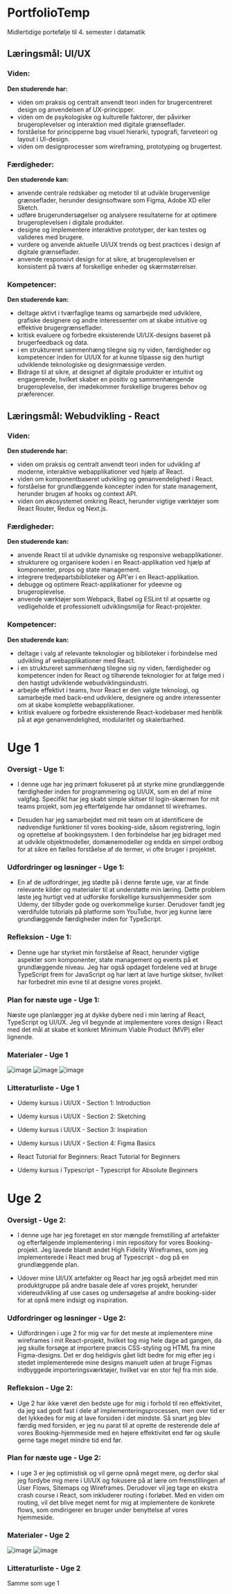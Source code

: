 # PortfolioTemp
Midlertidige portefølje til 4. semester i datamatik

## Læringsmål: UI/UX
### Viden:
**Den studerende har:**
- viden om praksis og centralt anvendt teori inden for brugercentreret design og anvendelsen af UX-principper.
- viden om de psykologiske og kulturelle faktorer, der påvirker brugeroplevelser og interaktion med digitale grænseflader.
- forståelse for principperne bag visuel hierarki, typografi, farveteori og layout i UI-design.
- viden om designprocesser som wireframing, prototyping og brugertest.

### Færdigheder:
**Den studerende kan:**
- anvende centrale redskaber og metoder til at udvikle brugervenlige grænseflader, herunder designsoftware som Figma, Adobe XD eller Sketch.
- udføre brugerundersøgelser og analysere resultaterne for at optimere brugeroplevelsen i digitale produkter.
- designe og implementere interaktive prototyper, der kan testes og valideres med brugere.
- vurdere og anvende aktuelle UI/UX trends og best practices i design af digitale grænseflader.
- anvende responsivt design for at sikre, at brugeroplevelsen er konsistent på tværs af forskellige enheder og skærmstørrelser.

### Kompetencer:
**Den studerende kan:**
- deltage aktivt i tværfaglige teams og samarbejde med udviklere, grafiske designere og andre interessenter om at skabe intuitive og effektive brugergrænseflader.
- kritisk evaluere og forbedre eksisterende UI/UX-designs baseret på brugerfeedback og data.
- i en struktureret sammenhæng tilegne sig ny viden, færdigheder og kompetencer inden for UI/UX for at kunne tilpasse sig den hurtigt udviklende teknologiske og designmæssige verden.
- Bidrage til at sikre, at designet af digitale produkter er intuitivt og engagerende, hvilket skaber en positiv og sammenhængende brugeroplevelse, der imødekommer forskellige brugeres behov og præferencer.

## Læringsmål: Webudvikling - React
### Viden:
**Den studerende har:**
- viden om praksis og centralt anvendt teori inden for udvikling af moderne, interaktive webapplikationer ved hjælp af React.
- viden om komponentbaseret udvikling og genanvendelighed i React.
- forståelse for grundlæggende koncepter inden for state management, herunder brugen af hooks og context API.
- viden om økosystemet omkring React, herunder vigtige værktøjer som React Router, Redux og Next.js.

### Færdigheder:
**Den studerende kan:**
- anvende React til at udvikle dynamiske og responsive webapplikationer.
- strukturere og organisere koden i en React-applikation ved hjælp af komponenter, props og state management.
- integrere tredjepartsbiblioteker og API'er i en React-applikation.
- debugge og optimere React-applikationer for ydeevne og brugeroplevelse.
- anvende værktøjer som Webpack, Babel og ESLint til at opsætte og vedligeholde et professionelt udviklingsmiljø for React-projekter.

### Kompetencer:
**Den studerende kan:**
- deltage i valg af relevante teknologier og biblioteker i forbindelse med udvikling af webapplikationer med React.
- i en struktureret sammenhæng tilegne sig ny viden, færdigheder og kompetencer inden for React og tilhørende teknologier for at følge med i den hastigt udviklende webudviklingsindustri.
- arbejde effektivt i teams, hvor React er den valgte teknologi, og samarbejde med back-end udviklere, designere og andre interessenter om at skabe komplette webapplikationer.
- kritisk evaluere og forbedre eksisterende React-kodebaser med henblik på at øge genanvendelighed, modularitet og skalerbarhed.

# Uge 1
### Oversigt - Uge 1:
- I denne uge har jeg primært fokuseret på at styrke mine grundlæggende færdigheder inden for programmering og UI/UX, som en del af mine valgfag. Specifikt har jeg skabt simple skitser til login-skærmen for mit teams projekt, som jeg efterfølgende har omdannet til wireframes.

- Desuden har jeg samarbejdet med mit team om at identificere de nødvendige funktioner til vores booking-side, såsom registrering, login og oprettelse af bookingsystem. I den forbindelse har jeg bidraget med at udvikle objektmodeller, domænemodeller og endda en simpel ordbog for at sikre en fælles forståelse af de termer, vi ofte bruger i projektet.

### Udfordringer og løsninger - Uge 1:
- En af de udfordringer, jeg stødte på i denne første uge, var at finde relevante kilder og materialer til at understøtte min læring. Dette problem løste jeg hurtigt ved at udforske forskellige kursushjemmesider som Udemy, der tilbyder gode og overkommelige kurser. Derudover fandt jeg værdifulde tutorials på platforme som YouTube, hvor jeg kunne lære grundlæggende færdigheder inden for TypeScript.

### Refleksion - Uge 1:
- Denne uge har styrket min forståelse af React, herunder vigtige aspekter som komponenter, state management og events på et grundlæggende niveau. Jeg har også opdaget fordelene ved at bruge TypeScript frem for JavaScript og har lært at lave hurtige skitser, hvilket har forbedret min evne til at designe vores projekt.

### Plan for næste uge - Uge 1:
Næste uge planlægger jeg at dykke dybere ned i min læring af React, TypeScript og UI/UX. Jeg vil begynde at implementere vores design i React med det mål at skabe et konkret Minimum Viable Product (MVP) eller lignende.

### Materialer - Uge 1
![image](https://github.com/user-attachments/assets/83b647e2-1d88-45d8-8aa8-7bcf7583fcad)
![image](https://github.com/user-attachments/assets/33d79e76-ba01-4bbe-b607-54ec4b6a464a)
![image](https://github.com/user-attachments/assets/1a4151f8-749f-4daa-8dc7-36c4b87ed247)

### Litteraturliste - Uge 1
- Udemy kursus i UI/UX - Section 1: Introduction
- Udemy kursus i UI/UX - Section 2: Sketching
- Udemy kursus i UI/UX - Section 3: Inspiration
- Udemy kursus i UI/UX - Section 4: Figma Basics

- React Tutorial for Beginners: React Tutorial for Beginners
- Udemy kursus i Typescript - Typescript for Absolute Beginners

# Uge 2
### Oversigt - Uge 2:
- I denne uge har jeg foretaget en stor mængde fremstilling af artefakter og efterfølgende implementering i min repository for vores Booking-projekt. Jeg lavede blandt andet High Fidelity Wireframes, som jeg implementerede i React med brug af Typescript - dog på en grundlæggende plan.

- Udover mine UI/UX artefakter og React har jeg også arbejdet med min produktgruppe på andre basale dele af vores projekt, herunder videreudvikling af use cases og undersøgelse af andre booking-sider for at opnå mere indsigt og inspiration.

### Udfordringer og løsninger - Uge 2:
- Udfordringen i uge 2 for mig var for det meste at implementere mine wireframes i mit React-projekt, hvilket tog mig hele dage ad gangen, da jeg skulle forsøge at importere præcis CSS-styling og HTML fra mine Figma-designs. Det er dog heldigvis gået lidt bedre for mig efter jeg i stedet implementerede mine designs manuelt uden at bruge Figmas indbyggede importeringsværktøjer, hvilket var en stor fejl fra min side.

### Refleksion - Uge 2:
- Uge 2 har ikke været den bedste uge for mig i forhold til ren effektivitet, da jeg sad godt fast i dele af implementeringsprocessen, men over tid er det lykkedes for mig at lave forsiden i det mindste. Så snart jeg blev færdig med forsiden, er jeg nu parat til at oprette de resterende dele af vores Booking-hjemmeside med en højere effektivitet end før og skulle gerne tage meget mindre tid end før.

### Plan for næste uge - Uge 2:
- I uge 3 er jeg optimistisk og vil gerne opnå meget mere, og derfor skal jeg fordybe mig mere i UI/UX og fokusere på at lære om fremstillingen af User Flows, Sitemaps og Wireframes. Derudover vil jeg tage en ekstra crash course i React, som inkluderer routing i forløbet. Med en viden om routing, vil det blive meget nemt for mig at implementere de konkrete flows, som omdirigerer en bruger under benyttelse af vores hjemmeside.

### Materialer - Uge 2
![image](https://github.com/user-attachments/assets/14d8a50a-16c3-4ebc-b1ae-05eaec1975df)
![image](https://github.com/user-attachments/assets/a8f934c6-e5d2-426c-9059-68bc07e968d5)

### Litteraturliste - Uge 2
Samme som uge 1
